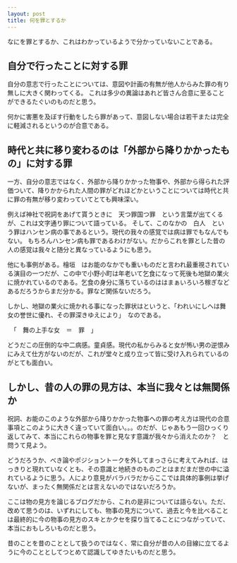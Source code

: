 ```yaml
---
layout: post
title: 何を罪とするか
---
```


なにを罪とするか、これはわかっているようで分かっていないことである。

## 自分で行ったことに対する罪

自分の意志で行ったことについては、意図や計画の有無が他人からみた罪の有り無しに大きく関わってくる。
これは多少の異論はあれど皆さん合意に至ることができるたぐいのものだと思う。

何かに害悪を及ぼす行動をしたら罪があって、意図しない場合は若干または完全に軽減されるというのが合意である。

## 時代と共に移り変わるのは「外部から降りかかったもの」に対する罪

一方、自分の意志ではなく、外部から降りかかった物事や、外部から得られた評価ついて、降りかかられた人間の罪がどれほどかということについては時代と共に罪の有無が移り変わっていてとても興味深い。

例えば神社で祝詞をあげて貰うときに　天つ罪国つ罪　という言葉が出てくるが、これは文字通り罪について語っている。
そして、このなかの　白人　という罪はハンセン病の事であるという。現代の我々の感覚では病は罪でもなんでもない。
もちろんハンセン病も罪であるわけがない。だからこれを罪とした昔の人の感覚は我々と随分と異なっているようにも思う。

他にも事例がある。檜垣　はお能のなかでも重いものだと言われ最重視されている演目の一つだが、この中で小野小町は年老いて乞食になって死後も地獄の業火に焼かれているのである。乞食の身分に落ちているのははまぁいろいろ稼ぎなどあるだろうからまだ分かる。罪など関係ないだろう。

しかし、地獄の業火に焼かれる事になった罪状はというと、「われいにしへは舞女の誉世に優れ、その罪深きゆえにより」　なのである。

　「　舞の上手な女　＝　罪　」

どうだこの圧倒的な中二病感。童貞感。現代の私からみると女が怖い男の逆恨みにみえて仕方がないのだが、これが堂々と成り立って皆に受け入れられているのがとても面白い。


## しかし、昔の人の罪の見方は、本当に我々とは無関係か

祝詞、お能のこのような外部から降りかかった物事への罪の考え方は現代の合意事項とこのように大きく違っていて面白い。。。のだが、じゃあもう一回ひっくり返してみて、本当にこれらの物事を罪と見なす意識が我々から消えたのか？　と問うて見よう。

どうだろうか、べき論やポジショントークを外してまっさらに考えてみれば、はっきりと現れていなくとも、その意識と地続きのものごとはまだまだ世の中に溢れているように思う。人により意見がバラバラだからここでは具体的事例は挙げないが、まったく無関係だとは言えないのではないだろうか。

ここは物の見方を論じるブログだから、これの是非については語らない。ただ、改めて思うのは、いずれにしても、物事の見方について、過去と今を比べることは最終的に今の物事の見方のスキとかクセを探り当てることにつながっていて、本当におもしろいものだと思う。

昔のことを昔のこととして扱うのではなく、常に自分が昔の人の目線に立てるように今のこととしてつとめて認識してゆきたいものだと思う。



